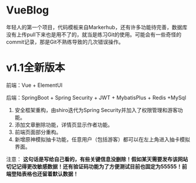 # VueBlog
年轻人的第一个项目，代码模板来自Markerhub，还有许多功能待完善，数据库没有上传pull下来也是用不了的，就当是练习Git的使用。可能会有一些奇怪的commit记录，那是Git不熟练导致的几次错误操作。


<h1>v1.1全新版本</h1>
前端：Vue + ElementUI


后端：SpringBoot + Spring Security + JWT + MybatisPlus + Redis +MySql

1. 安全框架重构，由shiro迭代为Spring Security并加入了权限管理和游客功能。
2. 添加文章删除功能，详情页显示作者功能。
3. 前端页面部分重构。
4. 新增原神模拟抽卡功能，任意用户（包括游客）都可以在左上角进入抽卡模拟界面。


注意：
**这句话是写给自己看的，有些关键信息没删除！假如某天需要发布该网站切记记得更改敏感数据！还有验证码功能为了方便测试目前也固定为55555！前端登陆表格也还留着默认数据！**